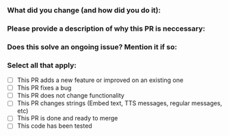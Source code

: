### What did you change (and how did you do it):


### Please provide a description of why this PR is neccessary:


### Does this solve an ongoing issue? Mention it if so:


### Select **all** that apply:
- [ ] This PR adds a new feature or improved on an existing one
- [ ] This PR fixes a bug
- [ ] This PR does not change functionality
- [ ] This PR changes strings (Embed text, TTS messages, regular messages, etc)
- [ ] This PR is done and ready to merge
- [ ] This code has been tested
